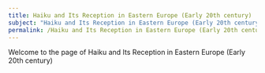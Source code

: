 ```yaml
---
title: Haiku and Its Reception in Eastern Europe (Early 20th century)
subject: "Haiku and Its Reception in Eastern Europe (Early 20th century)"
permalink: /Haiku and Its Reception in Eastern Europe (Early 20th century)
---
```


Welcome to the page of Haiku and Its Reception in Eastern Europe (Early 20th century)
